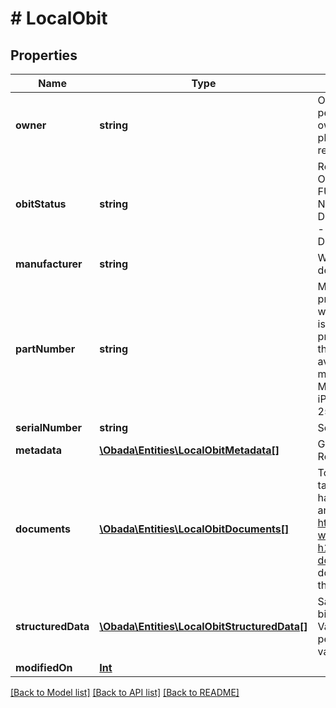 # # LocalObit

## Properties

Name | Type | Description | Notes
------------ | ------------- | ------------- | -------------
**owner** | **string** | Owner is the person/entity that owns the obit and the physical asset it represents. |
**obitStatus** | **string** | Represent available Obit statuses:   - FUNCTIONAL   - NON_FUNCTIONAL   - DISPOSED   - STOLEN   - DISABLED_BY_OWNER |
**manufacturer** | **string** | Waiting more specific details from Rohi |
**partNumber** | **string** | Manufacturer provided. In cases where no part number is provided for the product, use model, or the most specific ID available from the manufacturer. MWCN2LL/A (an iPhone 11 Pro, Silver, 256GB, model A2160) |
**serialNumber** | **string** | Serial Number |
**metadata** | [**\Obada\Entities\LocalObitMetadata[]**](LocalObitMetadata.md) | Get description from Rohi | [optional]
**documents** | [**\Obada\Entities\LocalObitDocuments[]**](LocalObitDocuments.md) | To generate this link, take an SHA-256 hash of the document, and link to it as https://www.some-website.com?h1&#x3D;hash-of-document. Note this does not yet adhere to the hashlink standard. | [optional]
**structuredData** | [**\Obada\Entities\LocalObitStructuredData[]**](LocalObitStructuredData.md) | Same as metadata but bigger. Key (string) &#x3D;&gt; Value (string) (hash per line sha256(key + value)) | [optional]
**modifiedOn** | [**Int**](Int.md) |  |

[[Back to Model list]](../../README.md#models) [[Back to API list]](../../README.md#endpoints) [[Back to README]](../../README.md)
